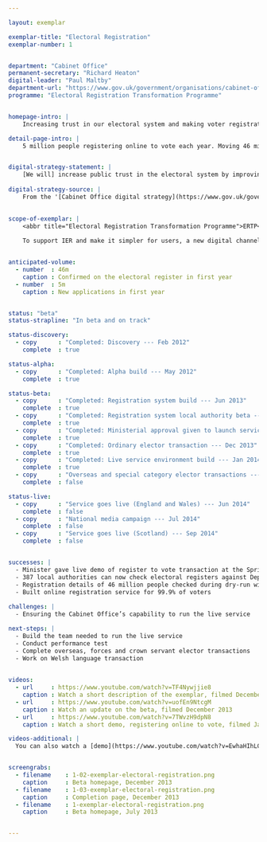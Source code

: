 ```yaml
---

layout: exemplar

exemplar-title: "Electoral Registration"
exemplar-number: 1


department: "Cabinet Office"
permanent-secretary: "Richard Heaton"
digital-leader: "Paul Maltby"
department-url: "https://www.gov.uk/government/organisations/cabinet-office"
programme: "Electoral Registration Transformation Programme"


homepage-intro: |
    Increasing trust in our electoral system and making voter registration more convenient and secure

detail-page-intro: |
    5 million people registering online to vote each year. Moving 46 million voters from household to individual registration


digital-strategy-statement: |
    [We will] increase public trust in the electoral system by improving the accuracy and security of the register...
    
digital-strategy-source: |
    From the '[Cabinet Office digital strategy](https://www.gov.uk/government/publications/cabinet-office-digital-strategy)' --- December 2012
    

scope-of-exemplar: |
    <abbr title="Electoral Registration Transformation Programme">ERTP</abbr> will transform the electoral registration process by introducing Individual Electoral Registration (IER). Instead of one person in a household supplying the details of all people living at the same address (which can result in fraud and errors), IER will require people to register individually.
    
    To support IER and make it simpler for users, a new digital channel will be created and a method of confirming identities will be introduced. IER is intended to increase trust and modernise our electoral system.


anticipated-volume:
  - number  : 46m
    caption : Confirmed on the electoral register in first year
  - number  : 5m
    caption : New applications in first year


status: "beta"
status-strapline: "In beta and on track"

status-discovery:
  - copy      : "Completed: Discovery --- Feb 2012"
    complete  : true

status-alpha:
  - copy      : "Completed: Alpha build --- May 2012"
    complete  : true

status-beta:
  - copy      : "Completed: Registration system build --- Jun 2013"
    complete  : true
  - copy      : "Completed: Registration system local authority beta --- Sep 2013"
    complete  : true
  - copy      : "Completed: Ministerial approval given to launch service --- Dec 2013"
    complete  : true
  - copy      : "Completed: Ordinary elector transaction --- Dec 2013"
    complete  : true
  - copy      : "Completed: Live service environment build --- Jan 2014"
    complete  : true
  - copy      : "Overseas and special category elector transactions --- Mar 2014"
    complete  : false

status-live:
  - copy      : "Service goes live (England and Wales) --- Jun 2014"
    complete  : false
  - copy      : "National media campaign --- Jul 2014"
    complete  : false
  - copy      : "Service goes live (Scotland) --- Sep 2014"
    complete  : false


successes: |
  - Minister gave live demo of register to vote transaction at the Sprint 14 event in January 
  - 387 local authorities can now check electoral registers against Department for Work and Pensions data
  - Registration details of 46 million people checked during dry-run with all local authorities
  - Built online registration service for 99.9% of voters
  
challenges: |
  - Ensuring the Cabinet Office’s capability to run the live service

next-steps: |
  - Build the team needed to run the live service
  - Conduct performance test
  - Complete overseas, forces and crown servant elector transactions
  - Work on Welsh language transaction
  

videos:
  - url     : https://www.youtube.com/watch?v=TF4Nywjjie8
    caption : Watch a short description of the exemplar, filmed December 2013
  - url     : https://www.youtube.com/watch?v=uofEn9NtcgM
    caption : Watch an update on the beta, filmed December 2013
  - url     : https://www.youtube.com/watch?v=7TWvzH9dpN8
    caption : Watch a short demo, registering online to vote, filmed January 2014

videos-additional: |
  You can also watch a [demo](https://www.youtube.com/watch?v=EwhaHIhLCSk) of the service's back end system, filmed July 2013.


screengrabs:
  - filename    : 1-02-exemplar-electoral-registration.png
    caption     : Beta homepage, December 2013
  - filename    : 1-03-exemplar-electoral-registration.png
    caption     : Completion page, December 2013
  - filename    : 1-exemplar-electoral-registration.png
    caption     : Beta homepage, July 2013


---
```




